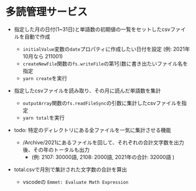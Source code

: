 # 多読管理サービス
  - 指定した月の日付(1~31日)と単語数の初期値の一覧をセットしたcsvファイルを自動で作成
    - `initialValue`変数の`date`プロパティに作成したい日付を設定 (例: 2021年10月なら 211001)
    - `createNewFile`関数の`fs.writeFile`の第1引数に書き出たいファイル名を指定
    - `yarn create`を実行
  - 指定したcsvファイルを読み取り、その月に読んだ単語数を集計
    - `outputArray`関数の`fs.readFileSync`の引数に集計したcsvファイルを指定
    - `yarn total`を実行

  - todo: 特定のディレクトリにある全ファイルを一気に集計させる機能
    - /Archive/2021にあるファイルを回して、それぞれの合計文字数を出力後、その年のトータルも出力
      - (例: 2107: 30000語, 2108: 2000語, 2021年の合計: 32000語 )

  - total.csvで月別で集計された文字数の合計を算出
    - vscodeの `Emmet: Evaluate Math Expression`
